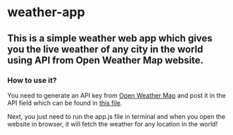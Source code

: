 # weather-app
## This is a simple weather web app which gives you the live weather of any city in the world using API from Open Weather Map website.
### How to use it?

You need to generate an API key from [Open Weather Map](https://openweathermap.org/) and post it in the API field which can be found in [this file](https://github.com/ArpitPy/weather-app/blob/main/app.js).

Next, you just need to run the app.js file in terminal and when you open the website in browser, it will fetch the weather for any location in the world!

